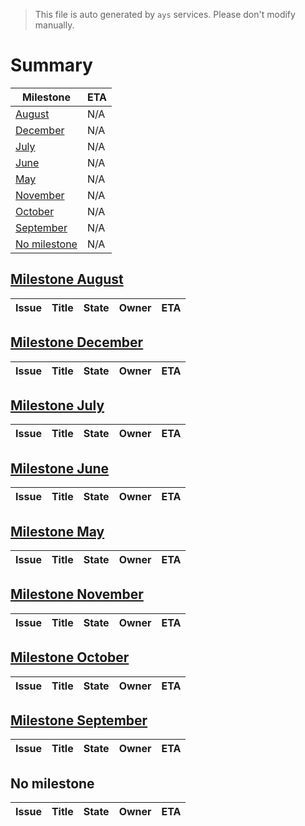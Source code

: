> This file is auto generated by `ays` services. Please don't modify manually.

# Summary
|Milestone|ETA|
|---------|---|
|[August](#milestone-august)|N/A|
|[December](#milestone-december)|N/A|
|[July](#milestone-july)|N/A|
|[June](#milestone-june)|N/A|
|[May](#milestone-may)|N/A|
|[November](#milestone-november)|N/A|
|[October](#milestone-october)|N/A|
|[September](#milestone-september)|N/A|
|[No milestone](#no-milestone)|N/A|

## [Milestone August](milestones/4:August.md)


|Issue|Title|State|Owner|ETA|
|-----|-----|-----|-----|---|

## [Milestone December](milestones/8:December.md)


|Issue|Title|State|Owner|ETA|
|-----|-----|-----|-----|---|

## [Milestone July](milestones/3:July.md)


|Issue|Title|State|Owner|ETA|
|-----|-----|-----|-----|---|

## [Milestone June](milestones/2:June.md)


|Issue|Title|State|Owner|ETA|
|-----|-----|-----|-----|---|

## [Milestone May](milestones/1:May.md)


|Issue|Title|State|Owner|ETA|
|-----|-----|-----|-----|---|

## [Milestone November](milestones/7:November.md)


|Issue|Title|State|Owner|ETA|
|-----|-----|-----|-----|---|

## [Milestone October](milestones/6:October.md)


|Issue|Title|State|Owner|ETA|
|-----|-----|-----|-----|---|

## [Milestone September](milestones/5:September.md)


|Issue|Title|State|Owner|ETA|
|-----|-----|-----|-----|---|




## No milestone
|Issue|Title|State|Owner|ETA|
|-----|-----|-----|-----|---|
